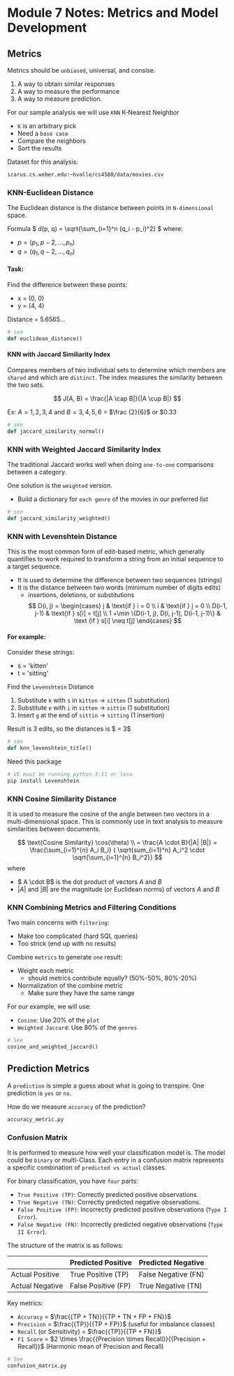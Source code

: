 # Module 7 Notes: Metrics and Model Development


## Metrics

Metrics should be `unbiased`, universal, and consise.

1. A way to obtain similar responses
2. A way to measure the performance
3. A way to measure prediction.

For our sample analysis we will use `KNN` K-Nearest Neighbor
- `K` is an arbitrary pick
- Need a `base case`
- Compare the neighbors
- Sort the results

Dataset for this analysis:
```bash
icarus.cs.weber.edu:~hvalle/cs4580/data/movies.csv
```

### KNN-Euclidean Distance

The Euclidean distance is the distance between points in `N-dimensional` space.

Formula
$
d(p, q) = \sqrt{\sum_{i=1}^n (q_i - p_i)^2}
$
where: 
- $p = (p_1, p-2, \dots, p_n)$
- $q = (q_1, q-2, \dots, q_n)$


#### Task:
Find the difference between these points:
- x = (0, 0)
- y = (4, 4)

Distance = 5.6565...

```python
# see
def euclidean_distance()
```


#### KNN with Jaccard Similiarity Index
Compares members of two individual sets to determine
which members are `shared` and which are `distinct`.
The index measures the similarity between the two sets.

$$
J(A, B) = \frac{|A \cap B|}{|A \cup B|}
$$

Ex: $A = {1, 2, 3, 4}$ and $B = {3, 4, 5, 6}$ = $\frac {2}{6}$ or $0.33

```python
# see
def jaccard_similarity_normal()
```

### KNN with Weighted Jaccard Similarity Index
The traditional Jaccard works well when doing `one-to-one` comparisons between a category.

One solution is the `weighted` version.

- Build a dictionary for `each genre` of the movies in our preferred list

```python
# see
def jaccard_similarity_weighted()
```

### KNN with Levenshtein Distance
This is the most common form of edit-based metric, which generally quantifies to work required to transform a string from an initial sequence to a target sequence.
- It is used to determine the difference between two sequences (strings)
- It is the distance between two words (minimum number of digits edits)
    - insertions, deletions, or substitutions
$$
D(i, j) =
\begin{cases}
j & \text{if } i = 0 \\
i & \text{if } j = 0 \\
D(i-1, j-1) & \text{if } s[i] = t[j] \\
1 +\min \{D(i-1, j), D(i, j-1), D(i-1, j-1)\} & \text {if } s[i] \neq t[j] \end{cases}
$$

#### For example:
Consider these strings:
- s = 'kitten'
- t = 'sitting'

Find the `Levenshtein` Distance
1. Substitute `k` with `s` in `kitten` -> `sitten` (1 substitution)
2. Substitute `e` with `i` in `sitten` -> `sittin` (1 substitution)
3. Insert `g` at the end of `sittin` -> `sitting` (1 insertion)

Result is 3 edits, so the distances is $ = 3$

```python
# see
def knn_levenshtein_title()
```
Need this package
```bash
# VE must be running python 3.11 or less
pip install Levenshtein
```

### KNN Cosine Similarity Distance
It is used to measure the cosine of the angle between two vectors in a multi-dimensional space. This is commonly use in text analysis to measure similarities between documents. 

$$
\text{Cosine Similarity} \cos(\theta)  \\
= \frac{A \cdot B}{|A| |B|}
= \frac{\sum_{i=1}^{n} A_i B_i} { \sqrt{sum_{i=1}^n} A_i^2 \cdot \sqrt{\sum_{i=1}^{n} B_i^2}}
$$
where
- $ A \cdot B$ is the dot product of vectors $A$ and $B$
- $|A|$ and $|B|$ are the magnitude (or Euclidean norms) of vectors $A$ and $B$


### KNN Combining Metrics and Filtering Conditions

Two main concerns with `filtering`:
- Make too complicated (hard SQL queries)
- Too strick (end up with no results)

Combine `metrics` to generate `one` result:
- Weight each metric
    - should metrics contribute equally? (50%-50%, 80%-20%)
- Normalization of the combine metric
    - Make sure they have the same range

For our example, we will use:
- `Cosine`: Use 20% of the `plot`
- `Weighted Jaccard`: Use 80% of the `genres`

```python
# See
cosine_and_weighted_jaccard()
```

## Prediction Metrics

A `prediction` is simple a guess about what is going to transpire. One prediction is `yes` or `no`. 

How do we measure `accuracy` of the prediction?

```python
accuracy_metric.py
```

### Confusion Matrix
It is performed to measure how well your classification model is. The model could be `binary` or multi-Class. Each entry in a confusion matrix represents a specific combination of `predicted vs actual` classes.

For binary classification, you have `four` parts:
- `True Positive (TP)`: Correctly predicted positive observations.
- `True Negative (TN)`: Correctly predicted negative observations.
- `False Positive (FP)`: Incorrectly predicted positive observations (`Type I Error`).
- `False Negative (FN)`: Incorrectly predicted negative observations (`Type II Error`).

The structure of the matrix is as follows:

|       | Predicted Positive | Predicted Negative |
|-------|--------------------|--------------------|
| Actual Positive | True Positive (TP) | False Negative (FN) |
| Actual Negative | False Positive (FP) | True Negative (TN) |

Key metrics:
- `Accuracy` = $\frac{{TP + TN}}{{TP + TN + FP + FN}}$
- `Precision` = $\frac{{TP}}{{TP + FP}}$ (useful for imbalance classes)
- `Recall` (or Sensitivity) = $\frac{{TP}}{{TP + FN}}$
- `F1 Score` = $2 \times \frac{{Precision \times Recall}}{{Precision + Recall}}$ (Harmonic mean of Precision and Recall)

```python
# See
confusion_matrix.py
```